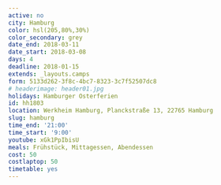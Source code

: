 ```yaml
---
active: no
city: Hamburg
color: hsl(205,80%,30%)
color_secondary: grey
date_end: 2018-03-11
date_start: 2018-03-08
days: 4
deadline: 2018-01-15
extends: _layouts.camps
form: 5133d262-3f8c-4bc7-8323-3c7f52507dc8
# headerimage: header01.jpg
holidays: Hamburger Osterferien
id: hh1803
location: Werkheim Hamburg, Planckstraße 13, 22765 Hamburg
slug: hamburg
time_end: '21:00'
time_start: '9:00'
youtube: xGk1PpIbisU
meals: Frühstück, Mittagessen, Abendessen
cost: 50
costlaptop: 50
timetable: yes
---
```

